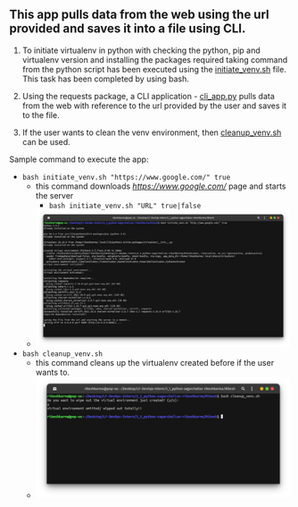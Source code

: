 ## This app pulls data from the web using the url provided and saves it into a file using CLI.

1. To initiate virtualenv in python with checking the python, pip and virtualenv version and installing the packages required taking command from the python script has been executed using the [initiate_venv.sh](https://github.com/LF-DevOps-Intern/3_1_python-sagarchalise-rikeshkarma/blob/main/Rikesh/initiate_venv.sh) file. This task has been completed by using bash.  
           
2. Using the requests package, a CLI application - [cli_app.py](https://github.com/LF-DevOps-Intern/3_1_python-sagarchalise-rikeshkarma/blob/main/Rikesh/cli_app.py) pulls data from the web with reference to the url provided by the user and saves it to the file.
   
3. If the user wants to clean the venv environment, then [cleanup_venv.sh](https://github.com/LF-DevOps-Intern/3_1_python-sagarchalise-rikeshkarma/blob/main/Rikesh/cleanup_venv.sh) can be used.

Sample command to execute the app:
- `bash initiate_venv.sh "https://www.google.com/" true`
  - this command downloads _https://www.google.com/_ page and starts the server
    - `bash initiate_venv.sh "URL" true|false`
  - ![Sample Screenshot](https://github.com/LF-DevOps-Intern/3_1_python-sagarchalise-rikeshkarma/blob/main/command%20execution%20for%20initate_venv.png)
- `bash cleanup_venv.sh`
  - this command cleans up the virtualenv created before if the user wants to.
  - ![Sample Screenshot](https://github.com/LF-DevOps-Intern/3_1_python-sagarchalise-rikeshkarma/blob/main/command%20execution%20for%20cleanup_venv.png)

